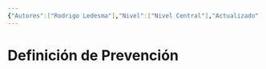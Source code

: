 ```yaml
---
{"Autores":["Rodrigo Ledesma"],"Nivel":["Nivel Central"],"Actualizado":"2025-06-13","Fecha de Creación":"2025-06-13","tags":["Conceptos","ConceptosGenerales"],"dg-publish":true,"df-home":false,"permalink":"/prevencion/","dgPassFrontmatter":true,"noteIcon":"","updated":"2025-06-14T23:31:12.357-04:00"}
---
```


# Definición de Prevención 
